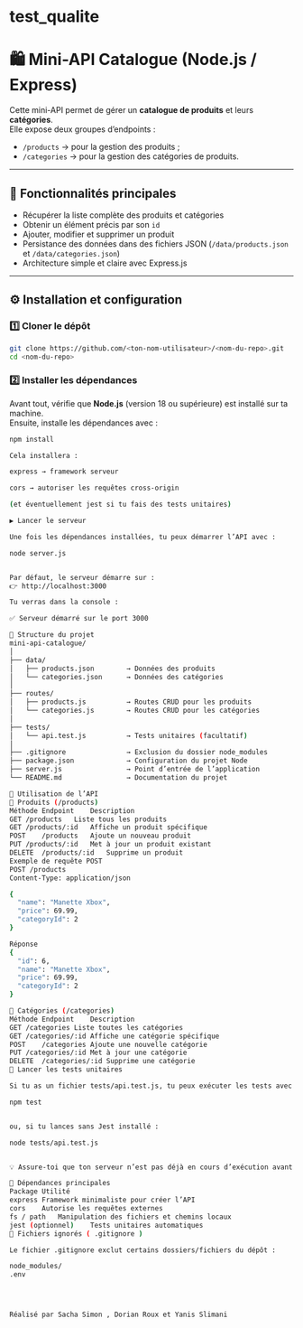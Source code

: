 # test_qualite

# 🛍️ Mini-API Catalogue (Node.js / Express)

Cette mini-API permet de gérer un **catalogue de produits** et leurs **catégories**.  
Elle expose deux groupes d’endpoints :
- `/products` → pour la gestion des produits ;
- `/categories` → pour la gestion des catégories de produits.

---

## 🚀 Fonctionnalités principales

- Récupérer la liste complète des produits et catégories  
- Obtenir un élément précis par son `id`  
- Ajouter, modifier et supprimer un produit  
- Persistance des données dans des fichiers JSON (`/data/products.json` et `/data/categories.json`)  
- Architecture simple et claire avec Express.js  

---

## ⚙️ Installation et configuration

### 1️⃣ Cloner le dépôt

```bash
git clone https://github.com/<ton-nom-utilisateur>/<nom-du-repo>.git
cd <nom-du-repo>
```

### 2️⃣ Installer les dépendances

Avant tout, vérifie que **Node.js** (version 18 ou supérieure) est installé sur ta machine.  
Ensuite, installe les dépendances avec :

```bash
npm install

Cela installera :

express → framework serveur

cors → autoriser les requêtes cross-origin

(et éventuellement jest si tu fais des tests unitaires)

▶️ Lancer le serveur

Une fois les dépendances installées, tu peux démarrer l’API avec :

node server.js


Par défaut, le serveur démarre sur :
👉 http://localhost:3000

Tu verras dans la console :

✅ Serveur démarré sur le port 3000

📁 Structure du projet
mini-api-catalogue/
│
├── data/
│   ├── products.json        → Données des produits
│   └── categories.json      → Données des catégories
│
├── routes/
│   ├── products.js          → Routes CRUD pour les produits
│   └── categories.js        → Routes CRUD pour les catégories
│
├── tests/
│   └── api.test.js          → Tests unitaires (facultatif)
│
├── .gitignore               → Exclusion du dossier node_modules
├── package.json             → Configuration du projet Node
├── server.js                → Point d’entrée de l’application
└── README.md                → Documentation du projet

🧩 Utilisation de l’API
🔹 Produits (/products)
Méthode	Endpoint	Description
GET	/products	Liste tous les produits
GET	/products/:id	Affiche un produit spécifique
POST	/products	Ajoute un nouveau produit
PUT	/products/:id	Met à jour un produit existant
DELETE	/products/:id	Supprime un produit
Exemple de requête POST
POST /products
Content-Type: application/json

{
  "name": "Manette Xbox",
  "price": 69.99,
  "categoryId": 2
}

Réponse
{
  "id": 6,
  "name": "Manette Xbox",
  "price": 69.99,
  "categoryId": 2
}

🔹 Catégories (/categories)
Méthode	Endpoint	Description
GET	/categories	Liste toutes les catégories
GET	/categories/:id	Affiche une catégorie spécifique
POST	/categories	Ajoute une nouvelle catégorie
PUT	/categories/:id	Met à jour une catégorie
DELETE	/categories/:id	Supprime une catégorie
🧪 Lancer les tests unitaires

Si tu as un fichier tests/api.test.js, tu peux exécuter les tests avec :

npm test


ou, si tu lances sans Jest installé :

node tests/api.test.js


💡 Assure-toi que ton serveur n’est pas déjà en cours d’exécution avant de lancer les tests.

🔧 Dépendances principales
Package	Utilité
express	Framework minimaliste pour créer l’API
cors	Autorise les requêtes externes
fs / path	Manipulation des fichiers et chemins locaux
jest (optionnel)	Tests unitaires automatiques
🚫 Fichiers ignorés ( .gitignore )

Le fichier .gitignore exclut certains dossiers/fichiers du dépôt :

node_modules/
.env




Réalisé par Sacha Simon , Dorian Roux et Yanis Slimani

